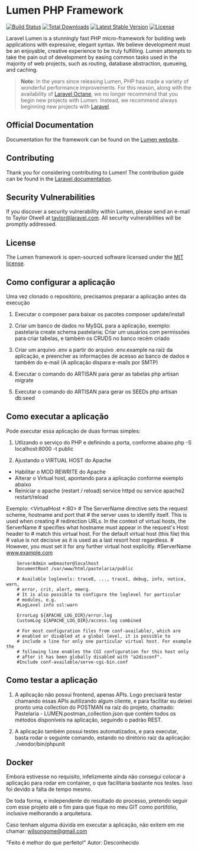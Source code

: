 # Lumen PHP Framework

[![Build Status](https://travis-ci.org/laravel/lumen-framework.svg)](https://travis-ci.org/laravel/lumen-framework)
[![Total Downloads](https://img.shields.io/packagist/dt/laravel/lumen-framework)](https://packagist.org/packages/laravel/lumen-framework)
[![Latest Stable Version](https://img.shields.io/packagist/v/laravel/lumen-framework)](https://packagist.org/packages/laravel/lumen-framework)
[![License](https://img.shields.io/packagist/l/laravel/lumen)](https://packagist.org/packages/laravel/lumen-framework)

Laravel Lumen is a stunningly fast PHP micro-framework for building web applications with expressive, elegant syntax. We believe development must be an enjoyable, creative experience to be truly fulfilling. Lumen attempts to take the pain out of development by easing common tasks used in the majority of web projects, such as routing, database abstraction, queueing, and caching.

> **Note:** In the years since releasing Lumen, PHP has made a variety of wonderful performance improvements. For this reason, along with the availability of [Laravel Octane](https://laravel.com/docs/octane), we no longer recommend that you begin new projects with Lumen. Instead, we recommend always beginning new projects with [Laravel](https://laravel.com).

## Official Documentation

Documentation for the framework can be found on the [Lumen website](https://lumen.laravel.com/docs).

## Contributing

Thank you for considering contributing to Lumen! The contribution guide can be found in the [Laravel documentation](https://laravel.com/docs/contributions).

## Security Vulnerabilities

If you discover a security vulnerability within Lumen, please send an e-mail to Taylor Otwell at taylor@laravel.com. All security vulnerabilities will be promptly addressed.

## License

The Lumen framework is open-sourced software licensed under the [MIT license](https://opensource.org/licenses/MIT).


## Como configurar a aplicação
Uma vez clonado o repositório, precisamos preparar a aplicação antes da execução

1) Executar o composer para baixar os pacotes
composer update/install

2) Criar um banco de dados no MySQL para a aplicação, exemplo: pastelaria
create schema pastelaria;
Criar um usuários com permissões para criar tabelas, e também os CRUDS no banco recém criado

3) Criar um arquivo .env a partir do arquivo .env.example na raíz da aplicação, e preencher as informações de acesso ao banco de dados e também do e-mail (A aplicação dispara e-mails por SMTP)

4) Executar o comando do ARTISAN para gerar as tabelas
php artisan migrate

5) Executar o comando do ARTISAN para gerar os SEEDs
php artisan db:seed

## Como executar a aplicação
Pode executar essa aplicação de duas formas simples:
1) Utlizando o serviço do PHP e definindo a porta, conforme abaixo
php -S localhost:8000 -t public

2) Ajustando o VIRTUAL HOST do Apache
 - Habilitar o MOD REWRITE do Apache
 - Alterar o Virtual host, apontando para a aplicação conforme exemplo abaixo
 - Reiniciar o apache (restart / reload) service httpd ou service apache2 restart/reload
 
 Exemplo:
<VirtualHost *:80>
        # The ServerName directive sets the request scheme, hostname and port that
        # the server uses to identify itself. This is used when creating
        # redirection URLs. In the context of virtual hosts, the ServerName
        # specifies what hostname must appear in the request's Host: header to
        # match this virtual host. For the default virtual host (this file) this
        # value is not decisive as it is used as a last resort host regardless.
        # However, you must set it for any further virtual host explicitly.
        #ServerName www.example.com

        ServerAdmin webmaster@localhost
        DocumentRoot /var/www/html/pastelaria/public

        # Available loglevels: trace8, ..., trace1, debug, info, notice, warn,
        # error, crit, alert, emerg.
        # It is also possible to configure the loglevel for particular
        # modules, e.g.
        #LogLevel info ssl:warn

        ErrorLog ${APACHE_LOG_DIR}/error.log
        CustomLog ${APACHE_LOG_DIR}/access.log combined

        # For most configuration files from conf-available/, which are
        # enabled or disabled at a global level, it is possible to
        # include a line for only one particular virtual host. For example the
        # following line enables the CGI configuration for this host only
        # after it has been globally disabled with "a2disconf".
        #Include conf-available/serve-cgi-bin.conf
</VirtualHost>

## Como testar a aplicação
1) A aplicação não possui frontend, apenas APIs. Logo precisará testar chamando essas APIs autilizando algum cliente, e para facilitar eu deixei pronto uma collection do POSTMAN na raíz do projeto, chamado: Pastelaria - LUMEN.postman_collection.json que contém todos os métodos disponíveis na aplicação, seguindo o padrão REST.

2) A aplicação também possui testes automatizados, e para executar, basta rodar o seguinte comando, estando no diretório raíz da aplicação:
 ./vendor/bin/phpunit

 ## Docker 
 Embora estivesse no requisito, infelizmente ainda não consegui colocar a aplicação para rodar em container, o que facilitaria bastante nos testes. Isso foi devido a falta de tempo mesmo.
 
 De toda forma, e independente do resultado do processo, pretendo seguir com esse projeto até o fim para que fique no meu GIT como portifólio, inclusive melhorando a arquitetura.

 Caso tenham alguma dúvida em executar a aplicação, não exitem em me chamar: wilsongome@gmail.com

 "Feito é melhor do que perfeito!"
 Autor: Desconhecido



